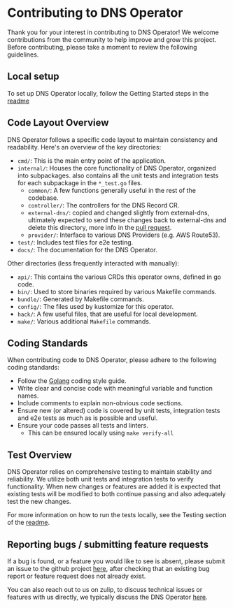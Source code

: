 # Contributing to DNS Operator

Thank you for your interest in contributing to DNS Operator! We welcome contributions from the community to help improve and grow this project. Before contributing, please take a moment to review the following guidelines.

## Local setup
To set up DNS Operator locally, follow the Getting Started steps in the [readme](README.md)

## Code Layout Overview

DNS Operator follows a specific code layout to maintain consistency and readability. Here's an overview of the key directories:

- `cmd/`: This is the main entry point of the application.
- `internal/`: Houses the core functionality of DNS Operator, organized into subpackages. also contains all the unit tests and integration tests for each subpackage in the `*_test.go` files.
  - `common/`: A few functions generally useful in the rest of the codebase.
  - `controller/`: The controllers for the DNS Record CR.
  - `external-dns/`: copied and changed slightly from external-dns, ultimately expected to send these changes back to external-dns and delete this directory, more info in the [pull request](https://github.com/Kuadrant/dns-operator/pull/67).
  - `provider/`: Interface to various DNS Providers (e.g. AWS Route53).
- `test/`: Includes test files for e2e testing.
- `docs/`: The documentation for the DNS Operator.

Other directories (less frequently interacted with manually):
- `api/`: This contains the various CRDs this operator owns, defined in go code.
- `bin/`: Used to store binaries required by various Makefile commands.
- `bundle/`: Generated by Makefile commands.
- `config/`: The files used by kustomize for this operator.
- `hack/`: A few useful files, that are useful for local development.
- `make/`: Various additional `Makefile` commands.

## Coding Standards

When contributing code to DNS Operator, please adhere to the following coding standards:

- Follow the [Golang](https://golang.org/doc/code.html) coding style guide.
- Write clear and concise code with meaningful variable and function names.
- Include comments to explain non-obvious code sections.
- Ensure new (or altered) code is covered by unit tests, integration tests and e2e tests as much as is possible and useful.
- Ensure your code passes all tests and linters.
  - This can be ensured locally using `make verify-all`

## Test Overview

DNS Operator relies on comprehensive testing to maintain stability and reliability. We utilize both unit tests and integration tests to verify functionality. When new changes or features are added it is expected that existing tests will be modified to both continue passing and also adequately test the new changes.

For more information on how to run the tests locally, see the Testing section of the [readme](README.md).

## Reporting bugs / submitting feature requests

If a bug is found, or a feature you would like to see is absent, please submit an issue to the github project [here](https://github.com/Kuadrant/dns-operator/issues), after checking that an existing bug report or feature request does not already exist.

You can also reach out to us on zulip, to discuss technical issues or features with us directly, we typically discuss the DNS Operator [here](https://kuadrant.zulipchat.com/#narrow/channel/493518-DNS).